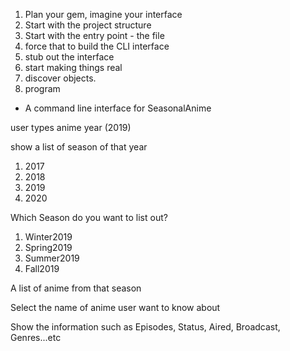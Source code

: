 1. Plan your gem, imagine your interface
2. Start with the project structure
3. Start with the entry point - the file
4. force that to build the CLI interface
5. stub out the interface
6. start making things real
7. discover objects.
8. program

- A command line interface for SeasonalAnime

user types anime year (2019)

show a list of season of that year

1. 2017
2. 2018
3. 2019
4. 2020

Which Season do you want to list out?

1. Winter2019
2. Spring2019
3. Summer2019
4. Fall2019

A list of anime from that season

Select the name of anime user want to know about

Show the information such as Episodes, Status, Aired, Broadcast, Genres...etc 
